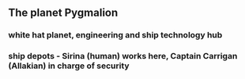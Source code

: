 ## The planet Pygmalion
### white hat planet, engineering and ship technology hub
### ship depots - Sirina (human) works here, Captain Carrigan (Allakian) in charge of security
